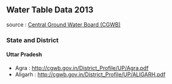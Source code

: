 ## Water Table Data 2013 

source : [Central Ground Water Board (CGWB)](http://cgwb.gov.in/)

### State and District

#### Uttar Pradesh 

- Agra : http://cgwb.gov.in/District_Profile/UP/Agra.pdf
- Aligarh : http://cgwb.gov.in/District_Profile/UP/ALIGARH.pdf
